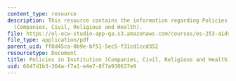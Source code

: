 ```yaml
---
content_type: resource
description: This resource contains the information regarding Policies in Institution
  (Companies, Civil, Religious and Health).
file: https://ol-ocw-studio-app-qa.s3.amazonaws.com/courses/es-253-aids-and-poverty-in-africa-spring-2005/6647d1b3364af7a1e4e78f7a930637e9_MITES_253S05_ato_ulzen.pdf
file_type: application/pdf
parent_uid: ff8d45ca-0b9e-bf51-5ec5-f31cd1ccd352
resourcetype: Document
title: Policies in Institution (Companies, Civil, Religious and Health)
uid: 6647d1b3-364a-f7a1-e4e7-8f7a930637e9
---
```

